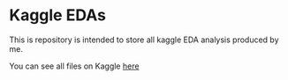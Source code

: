 # Kaggle EDAs
This is repository is intended to store all kaggle EDA analysis produced by me.

You can see all files on Kaggle [here](https://www.kaggle.com/leonardoterra)
